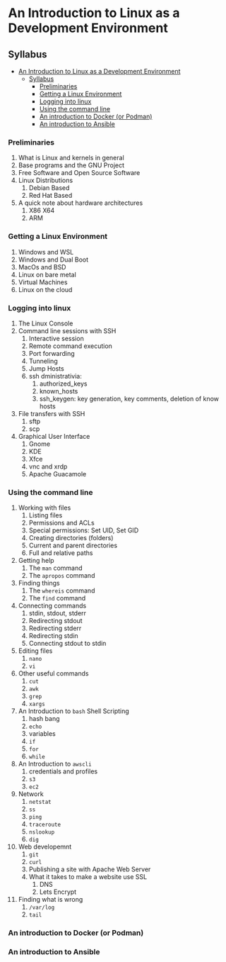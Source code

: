 # An Introduction to Linux as a Development Environment

## Syllabus
- [An Introduction to Linux as a Development Environment](#an-introduction-to-linux-as-a-development-environment)
  - [Syllabus](#syllabus)
    - [Preliminaries](#preliminaries)
    - [Getting a Linux Environment](#getting-a-linux-environment)
    - [Logging into linux](#logging-into-linux)
    - [Using the command line](#using-the-command-line)
    - [An introduction to Docker (or Podman)](#an-introduction-to-docker-or-podman)
    - [An introduction to Ansible](#an-introduction-to-ansible)

### Preliminaries
1. What is Linux and kernels in general
2. Base programs and the GNU Project
3. Free Software and Open Source Software
4. Linux Distributions
   1. Debian Based
   2. Red Hat Based
5. A quick note about hardware architectures
   1. X86 X64
   2. ARM
### Getting a Linux Environment
1. Windows and WSL
2. Windows and Dual Boot
3. MacOs and BSD
4. Linux on bare metal
5. Virtual Machines
6. Linux on the cloud

### Logging into linux
1. The Linux Console
2. Command line sessions with SSH
   1. Interactive session
   2. Remote command execution
   3. Port forwarding
   4. Tunneling
   5. Jump Hosts
   6. ssh dministrativia:
      1. authorized_keys
      2. known_hosts
      3. ssh_keygen: key generation, key comments, deletion of know hosts
3. File transfers with SSH
   1. sftp
   2. scp
4. Graphical User Interface
   1. Gnome
   2. KDE
   3. Xfce
   4. vnc and xrdp
   5. Apache Guacamole

### Using the command line
1. Working with files
   1. Listing files
   2. Permissions and ACLs
   3. Special permissions: Set UID, Set GID
   4. Creating directories (folders)
   5. Current and parent directories
   6. Full and relative paths
2. Getting help
   1. The `man` command
   2. The `apropos` command
3. Finding things
   1. The `whereis` command
   2. The `find` command
4. Connecting commands
   1. stdin, stdout, stderr
   2. Redirecting stdout
   3. Redirecting stderr
   4. Redirecting stdin
   5. Connecting stdout to stdin
5. Editing files
   1. `nano`
   2. `vi`
6. Other useful commands
   1. `cut`
   2. `awk`
   3. `grep`
   4. `xargs`
7. An Introduction to `bash` Shell Scripting
   1. hash bang
   2. `echo`
   3. variables
   4. `if`
   5. `for`
   6. `while`
8. An Introduction to `awscli`
   1. credentials and profiles
   2. `s3`
   3. `ec2`
9. Network
   1.  `netstat`
   2.  `ss`
   3.  `ping`
   4.  `traceroute`
   5.  `nslookup`
   6.  `dig`
10. Web developemnt
    1.  `git`
    2.  `curl`
    3.  Publishing a site with Apache Web Server
    4.  What it takes to make a website use SSL
        1.  DNS
        2.  Lets Encrypt
11. Finding what is wrong
    1.  `/var/log`
    2.  `tail`
 

### An introduction to Docker (or Podman)

### An introduction to Ansible